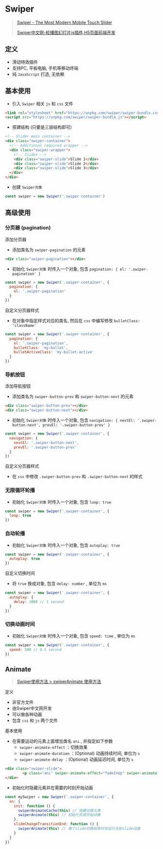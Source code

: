 # Swiper



> [Swiper - The Most Modern Mobile Touch Slider](https://swiperjs.com/)
>
> [Swiper中文网-轮播图幻灯片js插件,H5页面前端开发](https://www.swiper.com.cn/)



## 定义

- 滑动特效插件
- 支持PC, 平板电脑, 手机等移动终端
- 纯 `JavaScript` 打造, 无依赖



## 基本使用

- 引入 `Swiper` 相关 `js` 和 `css` 文件

```html
<link rel="stylesheet" href="https://unpkg.com/swiper/swiper-bundle.css">
<script src="https://unpkg.com/swiper/swiper-bundle.js"></script>
```

- 搭建结构 (只要是三层结构即可)

```html
<!-- Slider main container -->
<div class="swiper-container">
  <!-- Additional required wrapper -->
  <div class="swiper-wrapper">
    <!-- Slides -->
    <div class="swiper-slide">Slide 1</div>
    <div class="swiper-slide">Slide 2</div>
    <div class="swiper-slide">Slide 3</div>
  </div>
</div>
```

- 创建 `Swiper对象`

```js
const swiper = new Swiper('.swiper-container')
```



## 高级使用



### 分页器 (pagination)

添加分页器

- 添加类名为 `swiper-pagination` 的元素

```html
<div class="swiper-pagination"></div>
```

- 初始化 `Swiper对象` 时传入一个对象, 包含 `pagination: { el: '.swiper-pagination' }`

```js
const swiper = new Swiper('.swiper-container', {
  pagination: {
    el: '.swiper-pagination'
  }
})
```

自定义分页器样式

- 在对象中指定样式对应的类名, 然后在 `css` 中编写修改 `bulletClass: 'className'`

```js
const swiper = new Swiper('.swiper-container', {
  pagination: {
    el: '.swiper-pagination',
    bulletClass: 'my-bullet',
    bulletActiveClass: 'my-bullet-active'
  }
})
```





### 导航按钮

添加导航按钮

- 添加类名为 `swiper-button-prev` 和 `swiper-button-next` 的元素

```html
<div class="swiper-button-prev"></div>
<div class="swiper-button-next"></div>
```

- 初始化 `Swiper对象` 时传入一个对象, 包含 `navigation: { nextEl: '.swiper-button-next', prevEl: '.swiper-button-prev' }`

```js
const swiper = new Swiper('.swiper-container', {
  navigation: {
    nextEl: '.swiper-button-next',
    prevEl: '.swiper-button-prev'
  }
})
```

自定义分页器样式

- 在 `css` 中修改 `.swiper-button-prev` 和 `.swiper-button-next` 的样式



### 无限循环轮播

- 初始化 `Swiper对象` 时传入一个对象, 包含 `loop: true`

```js
const swiper = new Swiper('.swiper-container', {
  loop: true
})
```



### 自动轮播

- 初始化 `Swiper对象` 时传入一个对象, 包含 `autoplay: true`

```js
const swiper = new Swiper('.swiper-container', {
  autoplay: true
})
```

自定义切换时间

- 将 `true` 换成对象, 包含 `delay: number` , 单位为 `ms`

```js
const swiper = new Swiper('.swiper-container', {
  autoplay: {
    delay: 1000 // 1 second
  }
})
```



### 切换动画时间

- 初始化 `Swiper对象` 时传入一个对象, 包含 `speed: time` , 单位为 `ms`

```js
const swiper = new Swiper('.swiper-container', {
  speed: 500 // 0.5 second
})
```



## Animate

> [Swiper使用方法 > swiperAnimate 使用方法](https://www.swiper.com.cn/usage/animate/index.html)

定义

- 非官方文件
- 由Swiper中文网开发
- 可以做各种动画
- 包含 `css` 和 `js` 两个文件

基本使用

- 在需要运动的元素上面增加类名 `ani` , 并指定如下参数
    - `swiper-animate-effect` ：切换效果
    - `swiper-animate-duration` ：(Optional) 动画持续时间, 单位为 `s`
    - `swiper-animate-delay` ：(Optional) 动画延迟时间, 单位为 `s`

```html
<div class="swiper-slide">
		<p class="ani" swiper-animate-effect="fadeInUp" swiper-animate-duration="0.5s" swiper-animate-delay="0.3s">content</p>
</div>
```

- 初始化时隐藏元素并在需要的时刻开始动画

```js
const mySwiper = new Swiper('.swiper-container', {
  on: {
    init: function () {
      swiperAnimateCache(this) // 隐藏动画元素 
      swiperAnimate(this) // 初始化完成开始动画
    }, 
    slideChangeTransitionEnd: function () { 
      swiperAnimate(this) // 每个slide切换结束时也运行当前slide动画
    } 
  }
}) 
```

